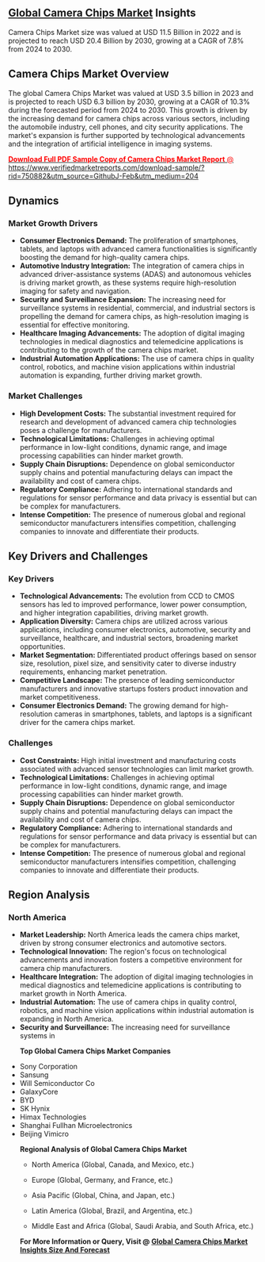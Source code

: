 <h2><a href="https://www.verifiedmarketreports.com/download-sample/?rid=750882&amp;utm_source=GithubJ&amp;utm_medium=204" target="_blank">Global Camera Chips Market</a> Insights</h2><p>Camera Chips Market size was valued at USD 11.5 Billion in 2022 and is projected to reach USD 20.4 Billion by 2030, growing at a CAGR of 7.8% from 2024 to 2030.</p><p> <h2>Camera Chips Market Overview</h2> <p>The global Camera Chips Market was valued at USD 3.5 billion in 2023 and is projected to reach USD 6.3 billion by 2030, growing at a CAGR of 10.3% during the forecasted period from 2024 to 2030. This growth is driven by the increasing demand for camera chips across various sectors, including the automobile industry, cell phones, and city security applications. The market's expansion is further supported by technological advancements and the integration of artificial intelligence in imaging systems. </p> <p><a href="https://www.verifiedmarketreports.com/download-sample/?rid=750882"><p><span class=""><span style="color: #ff0000;"><strong>Download Full PDF Sample Copy of Camera Chips Market Report</strong> @ </span><a href="https://www.verifiedmarketreports.com/download-sample/?rid=750882&amp;utm_source=GithubJ-Feb&amp;utm_medium=204" target="_blank">https://www.verifiedmarketreports.com/download-sample/?rid=750882&amp;utm_source=GithubJ-Feb&amp;utm_medium=204</a></span></p></a></p> <h2>Dynamics</h2> <h3>Market Growth Drivers</h3> <ul> <li><strong>Consumer Electronics Demand:</strong> The proliferation of smartphones, tablets, and laptops with advanced camera functionalities is significantly boosting the demand for high-quality camera chips. </li> <li><strong>Automotive Industry Integration:</strong> The integration of camera chips in advanced driver-assistance systems (ADAS) and autonomous vehicles is driving market growth, as these systems require high-resolution imaging for safety and navigation. </li> <li><strong>Security and Surveillance Expansion:</strong> The increasing need for surveillance systems in residential, commercial, and industrial sectors is propelling the demand for camera chips, as high-resolution imaging is essential for effective monitoring. </li> <li><strong>Healthcare Imaging Advancements:</strong> The adoption of digital imaging technologies in medical diagnostics and telemedicine applications is contributing to the growth of the camera chips market. </li> <li><strong>Industrial Automation Applications:</strong> The use of camera chips in quality control, robotics, and machine vision applications within industrial automation is expanding, further driving market growth. </li> </ul> <h3>Market Challenges</h3> <ul> <li><strong>High Development Costs:</strong> The substantial investment required for research and development of advanced camera chip technologies poses a challenge for manufacturers. </li> <li><strong>Technological Limitations:</strong> Challenges in achieving optimal performance in low-light conditions, dynamic range, and image processing capabilities can hinder market growth. </li> <li><strong>Supply Chain Disruptions:</strong> Dependence on global semiconductor supply chains and potential manufacturing delays can impact the availability and cost of camera chips. </li> <li><strong>Regulatory Compliance:</strong> Adhering to international standards and regulations for sensor performance and data privacy is essential but can be complex for manufacturers. </li> <li><strong>Intense Competition:</strong> The presence of numerous global and regional semiconductor manufacturers intensifies competition, challenging companies to innovate and differentiate their products. </li> </ul> <h2>Key Drivers and Challenges</h2> <h3>Key Drivers</h3> <ul> <li><strong>Technological Advancements:</strong> The evolution from CCD to CMOS sensors has led to improved performance, lower power consumption, and higher integration capabilities, driving market growth. </li> <li><strong>Application Diversity:</strong> Camera chips are utilized across various applications, including consumer electronics, automotive, security and surveillance, healthcare, and industrial sectors, broadening market opportunities. </li> <li><strong>Market Segmentation:</strong> Differentiated product offerings based on sensor size, resolution, pixel size, and sensitivity cater to diverse industry requirements, enhancing market penetration. </li> <li><strong>Competitive Landscape:</strong> The presence of leading semiconductor manufacturers and innovative startups fosters product innovation and market competitiveness. </li> <li><strong>Consumer Electronics Demand:</strong> The growing demand for high-resolution cameras in smartphones, tablets, and laptops is a significant driver for the camera chips market. </li> </ul> <h3>Challenges</h3> <ul> <li><strong>Cost Constraints:</strong> High initial investment and manufacturing costs associated with advanced sensor technologies can limit market growth. </li> <li><strong>Technological Limitations:</strong> Challenges in achieving optimal performance in low-light conditions, dynamic range, and image processing capabilities can hinder market growth. </li> <li><strong>Supply Chain Disruptions:</strong> Dependence on global semiconductor supply chains and potential manufacturing delays can impact the availability and cost of camera chips. </li> <li><strong>Regulatory Compliance:</strong> Adhering to international standards and regulations for sensor performance and data privacy is essential but can be complex for manufacturers. </li> <li><strong>Intense Competition:</strong> The presence of numerous global and regional semiconductor manufacturers intensifies competition, challenging companies to innovate and differentiate their products. </li> </ul> <h2>Region Analysis</h2> <h3>North America</h3> <ul> <li><strong>Market Leadership:</strong> North America leads the camera chips market, driven by strong consumer electronics and automotive sectors. </li> <li><strong>Technological Innovation:</strong> The region's focus on technological advancements and innovation fosters a competitive environment for camera chip manufacturers. </li> <li><strong>Healthcare Integration:</strong> The adoption of digital imaging technologies in medical diagnostics and telemedicine applications is contributing to market growth in North America. </li> <li><strong>Industrial Automation:</strong> The use of camera chips in quality control, robotics, and machine vision applications within industrial automation is expanding in North America. </li> <li><strong>Security and Surveillance:</strong> The increasing need for surveillance systems in</p><p><strong>Top Global Camera Chips Market Companies</strong></p><div data-test-id=""><p><li>Sony Corporation</li><li> Sansung</li><li> Will Semiconductor Co</li><li> GalaxyCore</li><li> BYD</li><li> SK Hynix</li><li> Himax Technologies</li><li> Shanghai Fullhan Microelectronics</li><li> Beijing Vimicro</li></p><div><strong>Regional Analysis of&nbsp;Global Camera Chips Market</strong></div><ul><li dir="ltr"><p dir="ltr">North America&nbsp;(Global, Canada, and Mexico, etc.)</p></li><li dir="ltr"><p dir="ltr">Europe (Global, Germany, and France, etc.)</p></li><li dir="ltr"><p dir="ltr">Asia Pacific&nbsp;(Global, China, and Japan, etc.)</p></li><li dir="ltr"><p dir="ltr">Latin America&nbsp;(Global, Brazil, and Argentina, etc.)</p></li><li dir="ltr">Middle East and Africa&nbsp;(Global, Saudi Arabia, and South Africa, etc.)</li></ul><p><strong>For More Information or Query, Visit @&nbsp;</strong><strong><a href="https://www.verifiedmarketreports.com/product/camera-chips-market/?utm_source=GithubJ&amp;utm_medium=204" target="_blank">Global Camera Chips Market Insights Size And Forecast</a></strong></p></div>
